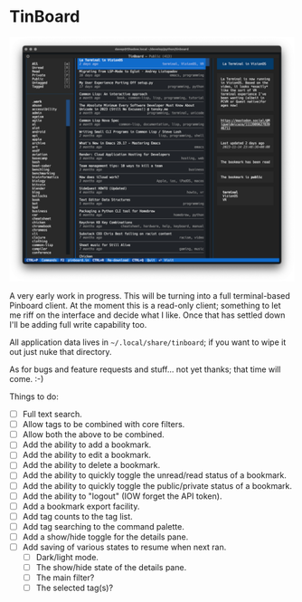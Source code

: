 # TinBoard

![TinBoard](https://raw.githubusercontent.com/davep/tinboard/main/tinboard.png)

A very early work in progress. This will be turning into a full
terminal-based Pinboard client. At the moment this is a read-only client;
something to let me riff on the interface and decide what I like. Once that
has settled down I'll be adding full write capability too.

All application data lives in `~/.local/share/tinboard`; if you want to wipe
it out just nuke that directory.

As for bugs and feature requests and stuff... not yet thanks; that time will
come. :-)

Things to do:

- [ ] Full text search.
- [ ] Allow tags to be combined with core filters.
- [ ] Allow both the above to be combined.
- [ ] Add the ability to add a bookmark.
- [ ] Add the ability to edit a bookmark.
- [ ] Add the ability to delete a bookmark.
- [ ] Add the ability to quickly toggle the unread/read status of a
      bookmark.
- [ ] Add the ability to quickly toggle the public/private status of a
      bookmark.
- [ ] Add the ability to "logout" (IOW forget the API token).
- [ ] Add a bookmark export facility.
- [ ] Add tag counts to the tag list.
- [ ] Add tag searching to the command palette.
- [ ] Add a show/hide toggle for the details pane.
- [ ] Add saving of various states to resume when next ran.
  - [ ] Dark/light mode.
  - [ ] The show/hide state of the details pane.
  - [ ] The main filter?
  - [ ] The selected tag(s)?

[//]: # (README.md ends here)
